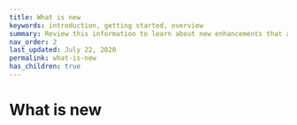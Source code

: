 ```yaml
---
title: What is new
keywords: introduction, getting started, overview
summary: Review this information to learn about new enhancements that are included in each version of ThinkAgile CP.
nav_order: 2
last_updated: July 22, 2020
permalink: what-is-new
has_children: true
---
```


# What is new


